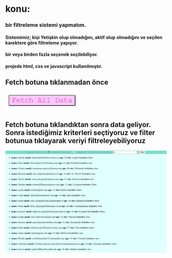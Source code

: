 # konu:
### bir filtreleme sistemi yapmatım. 
#### Sistemimiz; kişi Yetişkin olup olmadığını, aktif olup olmadığını ve seçilen karektere göre filtreleme yapıyor. 
#### bir veya birden fazla seçenek seçilebiliyor.
#### projede html, css ve javascript kullanılmıştır.

## Fetch botuna tıklanmadan önce 

![Alt text](fetchButton.png)


## Fetch botuna tıklandıktan sonra data geliyor. Sonra istediğimiz kriterleri seçtiyoruz ve filter botunua tıklayarak veriyi filtreleyebiliyoruz

![Alt text](result.png)
